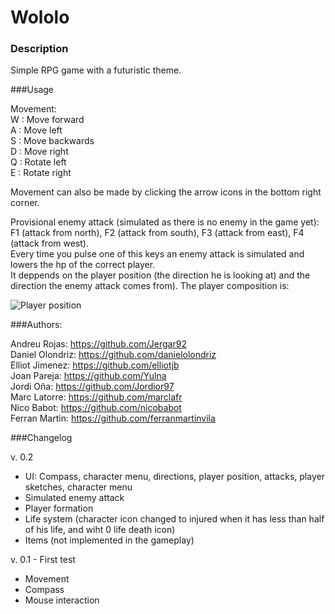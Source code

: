 # Wololo

### Description
  Simple RPG game with a futuristic theme.
  
  
###Usage

Movement:  
W : Move forward   
A : Move left   
S : Move backwards   
D : Move right  
Q : Rotate left   
E : Rotate right   

Movement can also be made by clicking the arrow icons in the bottom right corner.

Provisional enemy attack (simulated as there is no enemy in the game yet):   
F1 (attack from north), F2 (attack from south), F3 (attack from east), F4 (attack from west).  
Every time you pulse one of this keys an enemy attack is simulated and lowers the hp of the correct player.   
It deppends on the player position (the direction he is looking at) and the direction the enemy attack comes from).
The player composition is: 

![Player position](https://s31.postimg.org/tse9ayttn/aaaa.jpg)


###Authors:

Andreu Rojas: https://github.com/Jergar92   
Daniel Olondriz: https://github.com/danielolondriz   
Elliot Jimenez: https://github.com/elliotjb  
Joan Pareja: https://github.com/Yulna  
Jordi Oña: https://github.com/Jordior97  
Marc Latorre: https://github.com/marclafr  
Nico Babot: https://github.com/nicobabot  
Ferran Martin: https://github.com/ferranmartinvila   

###Changelog

v. 0.2
 * UI: Compass, character menu, directions, player position, attacks, player sketches, character menu
 * Simulated enemy attack
 * Player formation
 * Life system (character icon changed to injured when it has less than half of his life, and wiht 0 life death icon)
 * Items (not implemented in the gameplay)
 
v. 0.1 - First test
 * Movement
 * Compass
 * Mouse interaction
 

